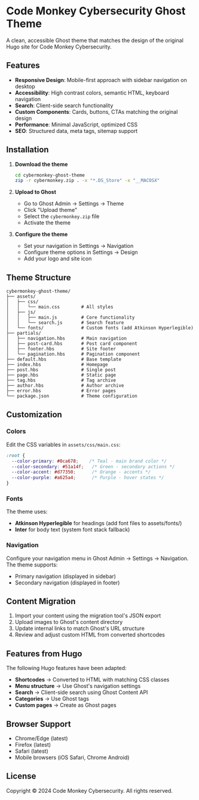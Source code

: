 # Code Monkey Cybersecurity Ghost Theme

A clean, accessible Ghost theme that matches the design of the original Hugo site for Code Monkey Cybersecurity.

## Features

- **Responsive Design**: Mobile-first approach with sidebar navigation on desktop
- **Accessibility**: High contrast colors, semantic HTML, keyboard navigation
- **Search**: Client-side search functionality
- **Custom Components**: Cards, buttons, CTAs matching the original design
- **Performance**: Minimal JavaScript, optimized CSS
- **SEO**: Structured data, meta tags, sitemap support

## Installation

1. **Download the theme**
   ```bash
   cd cybermonkey-ghost-theme
   zip -r cybermonkey.zip . -x "*.DS_Store" -x "__MACOSX"
   ```

2. **Upload to Ghost**
   - Go to Ghost Admin → Settings → Theme
   - Click "Upload theme"
   - Select the `cybermonkey.zip` file
   - Activate the theme

3. **Configure the theme**
   - Set your navigation in Settings → Navigation
   - Configure theme options in Settings → Design
   - Add your logo and site icon

## Theme Structure

```
cybermonkey-ghost-theme/
├── assets/
│   ├── css/
│   │   └── main.css        # All styles
│   ├── js/
│   │   ├── main.js         # Core functionality
│   │   └── search.js       # Search feature
│   └── fonts/              # Custom fonts (add Atkinson Hyperlegible)
├── partials/
│   ├── navigation.hbs      # Main navigation
│   ├── post-card.hbs       # Post card component
│   ├── footer.hbs          # Site footer
│   └── pagination.hbs      # Pagination component
├── default.hbs             # Base template
├── index.hbs               # Homepage
├── post.hbs                # Single post
├── page.hbs                # Static page
├── tag.hbs                 # Tag archive
├── author.hbs              # Author archive
├── error.hbs               # Error pages
└── package.json            # Theme configuration
```

## Customization

### Colors

Edit the CSS variables in `assets/css/main.css`:

```css
:root {
  --color-primary: #0ca678;    /* Teal - main brand color */
  --color-secondary: #51a14f;   /* Green - secondary actions */
  --color-accent: #d77350;      /* Orange - accents */
  --color-purple: #a625a4;      /* Purple - hover states */
}
```

### Fonts

The theme uses:
- **Atkinson Hyperlegible** for headings (add font files to assets/fonts/)
- **Inter** for body text (system font stack fallback)

### Navigation

Configure your navigation menu in Ghost Admin → Settings → Navigation. The theme supports:
- Primary navigation (displayed in sidebar)
- Secondary navigation (displayed in footer)

## Content Migration

1. Import your content using the migration tool's JSON export
2. Upload images to Ghost's content directory
3. Update internal links to match Ghost's URL structure
4. Review and adjust custom HTML from converted shortcodes

## Features from Hugo

The following Hugo features have been adapted:

- **Shortcodes** → Converted to HTML with matching CSS classes
- **Menu structure** → Use Ghost's navigation settings
- **Search** → Client-side search using Ghost Content API
- **Categories** → Use Ghost tags
- **Custom pages** → Create as Ghost pages

## Browser Support

- Chrome/Edge (latest)
- Firefox (latest)
- Safari (latest)
- Mobile browsers (iOS Safari, Chrome Android)

## License

Copyright © 2024 Code Monkey Cybersecurity. All rights reserved.